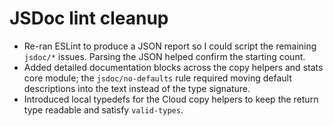 # JSDoc lint cleanup

- Re-ran ESLint to produce a JSON report so I could script the remaining `jsdoc/*` issues. Parsing the JSON helped confirm the starting count.
- Added detailed documentation blocks across the copy helpers and stats core module; the `jsdoc/no-defaults` rule required moving default descriptions into the text instead of the type signature.
- Introduced local typedefs for the Cloud copy helpers to keep the return type readable and satisfy `valid-types`.
